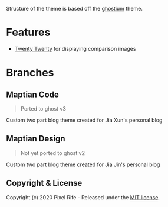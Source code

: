 Structure of the theme is based off the [ghostium](https://github.com/oswaldoacauan/ghostium) theme.

# Features
- [Twenty Twenty](https://zurb.com/playground/twentytwenty) for displaying comparison images


# Branches

## Maptian Code
> Ported to ghost v3

Custom two part blog theme created for Jia Xun's personal blog

## Maptian Design
> Not yet ported to ghost v2

Custom two part blog theme created for Jia Jin's personal blog


## Copyright & License

Copyright (c) 2020 Pixel Rife - Released under the [MIT license](LICENSE).
